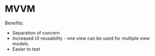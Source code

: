 # MVVM



Benefits:
- Separation of concern
- Increased UI reusability - one view can be used for multiple view models.
- Easier to test


<!--stackedit_data:
eyJoaXN0b3J5IjpbNzEzOTY1OTAyXX0=
-->